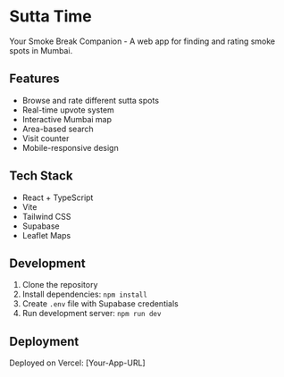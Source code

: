 # Sutta Time

Your Smoke Break Companion - A web app for finding and rating smoke spots in Mumbai.

## Features
- Browse and rate different sutta spots
- Real-time upvote system
- Interactive Mumbai map
- Area-based search
- Visit counter
- Mobile-responsive design

## Tech Stack
- React + TypeScript
- Vite
- Tailwind CSS
- Supabase
- Leaflet Maps

## Development
1. Clone the repository
2. Install dependencies: `npm install`
3. Create `.env` file with Supabase credentials
4. Run development server: `npm run dev`

## Deployment
Deployed on Vercel: [Your-App-URL] 